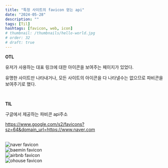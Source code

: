 ```yaml
---
title: "특정 사이트의 favicon 얻는 api"
date: "2024-05-28"
description: ""
tags: [Til]
hashtags: [favicon, web, icon]
# thumbnail: /thumbnails/hello-world.jpg
# order: 32
# draft: true
---
```


**OTL**

유저가 사용하는 대표 링크에 대한 아이콘을 보여주는 페이지가 있었다.

유명한 사이트만 나타내거나, 모든 사이트의 아이콘을 다 나타낼수는 없으므로 파비콘을 보여주기로 했다.

<br/>

**TIL**

구글에서 제공하는 파비콘 api주소

https://www.google.com/s2/favicons?sz=64&domain_url=https://www.naver.com

<br/>

<img src="https://www.google.com/s2/favicons?sz=64&domain_url=https://www.naver.com" alt="naver favicon"/>

<br/>

<img src="https://www.google.com/s2/favicons?sz=64&domain_url=https://baemin.com/" alt="baemin favicon"/>

<br/>

<img src="https://www.google.com/s2/favicons?sz=64&domain_url=https://www.airbnb.co.kr/" alt="airbnb favicon"/>

<br/>

<img src="https://www.google.com/s2/favicons?sz=64&domain_url=https://ohou.se/" alt="ohouse favicon"/>
